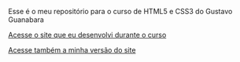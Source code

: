 Esse é o meu repositório para o curso de HTML5 e CSS3 do Gustavo Guanabara


<a href="https://augusto1jr.github.io/html-css-gg/html-css/desafios/d010-v2/index.html">Acesse o site que eu desenvolvi durante o curso</a>

<a href="https://augusto1jr.github.io/html-css-gg/html-css/desafios/d010/index.html">Acesse também a minha versão do site</a>
